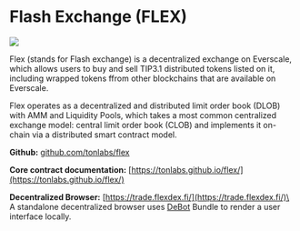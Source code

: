 # Flash Exchange (FLEX)

![](.gitbook/assets/flexlogo-black\_m.png)

Flex (stands for Flash exchange) is a decentralized exchange on Everscale, which allows users to buy and sell TIP3.1 distributed tokens listed on it, including wrapped tokens ffrom other blockchains that are available on Everscale.

Flex operates as a decentralized and distributed limit order book (DLOB) with AMM and Liquidity Pools, which takes a most common centralized exchange model: central limit order book (CLOB) and implements it on-chain via a distributed smart contract model.

**Github:** [github.com/tonlabs/flex](https://github.com/tonlabs/flex)

**Core contract documentation:** [https://tonlabs.github.io/flex/](https://tonlabs.github.io/flex/)

**Decentralized Browser:** [https://trade.flexdex.fi/](https://trade.flexdex.fi/)\
A standalone decentralized browser uses [DeBot](https://github.com/tonlabs/debots) Bundle to render a user interface locally.

